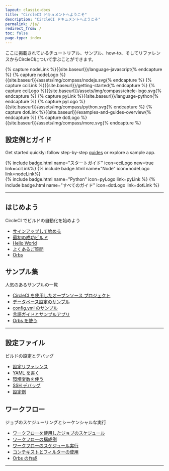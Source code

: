```yaml
---
layout: classic-docs
title: "CircleCI ドキュメントへようこそ"
description: "CircleCI ドキュメントへようこそ"
permalink: /ja/
redirect_from: /
toc: false
page-type: index
---
```


ここに掲載されているチュートリアル、サンプル、how-to、そしてリファレンスからCircleCIについて学ぶことができます。


<!--Do not translate: Experiment Code for https://circleci.atlassian.net/browse/DD-455 -->
<!-- we need to use "capture" because we can't use `{{site.baseurl}}` in includes. -->
{% capture nodeLink %}{{site.baseurl}}/language-javascript{% endcapture %}
{% capture nodeLogo %}{{site.baseurl}}/assets/img/compass/nodejs.svg{% endcapture %}
{% capture cciLink %}{{site.baseurl}}/getting-started{% endcapture %}
{% capture cciLogo %}{{site.baseurl}}/assets/img/compass/circle-logo.svg{% endcapture %}
{% capture pyLink %}{{site.baseurl}}/language-python{% endcapture %}
{% capture pyLogo %}{{site.baseurl}}/assets/img/compass/python.svg{% endcapture %}
{% capture dotLink %}{{site.baseurl}}/examples-and-guides-overview{% endcapture %}
{% capture dotLogo %}{{site.baseurl}}/assets/img/compass/more.svg{% endcapture %}

<div class="getting-started-experiment-badges">
  <h2> 設定例とガイド</h2>
    <p>Get started quickly: follow step-by-step <a href="{{site.baseurl}}/examples-and-guides-overview/">guides</a> or explore a sample app.</p>
    <div class="flex mb-2">
      {% include badge.html name="スタートガイド" icon=cciLogo new=true  link=cciLink%}
      {% include badge.html name="Node" icon=nodeLogo  link=nodeLink%}
  </div>
  <div class="flex">
      {% include badge.html name="Python" icon=pyLogo link=pyLink %}
      {% include badge.html name="すべてのガイド" icon=dotLogo link=dotLink %}
  </div>
</div>
<!-- End: Experiment code. -->

<div class="row loading-deferred">
  <div class="treatment col-xs-12">
    <hr />
  </div>
  <div class="col-xs-12 col-sm-6">
    <h2>はじめよう</h2>
    <p>CircleCI でビルドの自動化を始めよう</p>
    <ul>
      <li><a href="{{ site.baseurl }}/first-steps/">サインアップして始める</a></li>
      <li><a href="{{ site.baseurl }}/getting-started/">最初の成功ビルド</a></li>
      <li><a href="{{ site.baseurl }}/hello-world/">Hello World</a></li>
      <li><a href="{{ site.baseurl }}/faq/">よくあるご質問</a></li>
      <li><a href="{{ site.baseurl }}/orb-intro/">Orbs</a></li>
    </ul>
  </div>
  <div class="col-xs-12 col-sm-6">
    <h2>サンプル集</h2>
    <p>人気のあるサンプルの一覧</p>
    <ul>
        <li><a href="{{ site.baseurl }}/example-configs/">CircleCI を使用したオープンソース プロジェクト</a></li>
        <li><a href="{{ site.baseurl }}/postgres-config/">データベース設定のサンプル</a></li>
        <li><a href="{{ site.baseurl }}/sample-config/">config.yml のサンプル</a></li>
        <li><a href="{{ site.baseurl }}/examples-and-guides-overview/">言語ガイドとサンプルアプリ</a></li>
        <li><a href="{{ site.baseurl }}/orb-concepts/">Orbs を使う</a></li>
      </ul>
  </div>
  <div class="col-xs-12">
    <hr />
  </div>
  <div class="col-xs-12 col-sm-6">
    <h2>設定ファイル</h2>
    <p>ビルドの設定とデバッグ</p>
    <ul>
      <li><a href="{{ site.baseurl }}/configuration-reference/">設定リファレンス</a></li>
      <li><a href="{{ site.baseurl }}/writing-yaml/">YAML を書く</a></li>
      <li><a href="{{ site.baseurl }}/env-vars/">環境変数を使う</a></li>
      <li><a href="{{ site.baseurl }}/ssh-access-jobs/">SSH デバッグ</a></li>
      <li id="full-config-example"><a href="{{ site.baseurl }}/configuration-reference/#example-full-configuration">設定例</a></li>
    </ul>
  </div>
  <div class="col-xs-12 col-sm-6">
    <h2>ワークフロー</h2>
    <p>ジョブのスケジューリングとシーケンシャルな実行</p>
    <ul>
      <li><a href="{{ site.baseurl }}/workflows/">ワークフローを使用したジョブのスケジュール</a></li>
      <li><a href="{{ site.baseurl }}/workflows/#workflows-configuration-examples">ワークフローの構成例</a></li>
      <li><a href="{{ site.baseurl }}/workflows/#scheduling-a-workflow">ワークフローのスケジュール実行</a></li>
      <li><a href="{{ site.baseurl }}/workflows/#using-contexts-and-filtering-in-your-
      workflows">コンテキストとフィルターの使用</a></li>
      <li><a href="{{ site.baseurl }}/creating-orbs/">Orbs の作成</a></li>
    </ul>
  </div>
   <div class="col-xs-12">
    <hr />
  </div>
</div>
